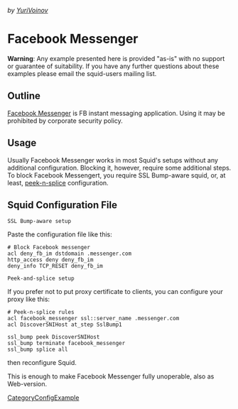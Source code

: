 *by
[YuriVoinov](https://wiki.squid-cache.org/ConfigExamples/Chat/FacebookMessenger/YuriVoinov#)*

# Facebook Messenger

**Warning**: Any example presented here is provided "as-is" with no
support or guarantee of suitability. If you have any further questions
about these examples please email the squid-users mailing list.

## Outline

[Facebook Messenger](https://messenger.com) is FB instant messaging
application. Using it may be prohibited by corporate security policy.

## Usage

Usually Facebook Messenger works in most Squid's setups without any
additional configuration. Blocking it, however, require some additional
steps. To block Facebook Messengert, you require SSL Bump-aware squid,
or, at least,
[peek-n-splice](https://wiki.squid-cache.org/Features/SslPeekAndSplice)
configuration.

## Squid Configuration File

`SSL Bump-aware setup`

Paste the configuration file like this:

    # Block Facebook messenger
    acl deny_fb_im dstdomain .messenger.com
    http_access deny deny_fb_im
    deny_info TCP_RESET deny_fb_im

`Peek-and-splice setup`

If you prefer not to put proxy certificate to clients, you can configure
your proxy like this:

    # Peek-n-splice rules
    acl facebook_messenger ssl::server_name .messenger.com
    acl DiscoverSNIHost at_step SslBump1
    
    ssl_bump peek DiscoverSNIHost
    ssl_bump terminate facebook_messenger
    ssl_bump splice all

then reconfigure Squid.

This is enough to make Facebook Messenger fully unoperable, also as
Web-version.

[CategoryConfigExample](https://wiki.squid-cache.org/ConfigExamples/Chat/FacebookMessenger/CategoryConfigExample#)
